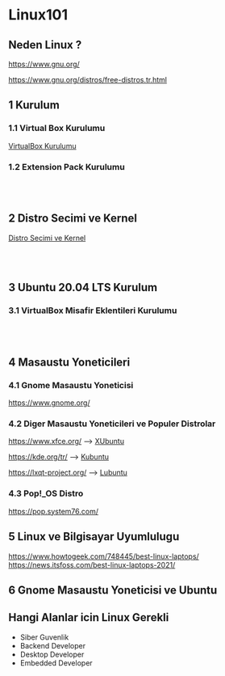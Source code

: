 # Linux101

## Neden Linux ?
https://www.gnu.org/

https://www.gnu.org/distros/free-distros.tr.html

## 1 Kurulum

### 1.1 Virtual Box Kurulumu
[VirtualBox Kurulumu](virtualbox.md)

### 1.2 Extension Pack Kurulumu

<br><br>
## 2 Distro Secimi ve Kernel
[Distro Secimi ve Kernel](distroandkernel.md)

<br><br>
## 3 Ubuntu 20.04 LTS Kurulum

### 3.1 VirtualBox Misafir Eklentileri Kurulumu

<br><br>

## 4 Masaustu Yoneticileri

### 4.1 Gnome Masaustu Yoneticisi
https://www.gnome.org/

### 4.2 Diger Masaustu Yoneticileri ve Populer Distrolar
https://www.xfce.org/  --> [XUbuntu](https://xubuntu.org/)

https://kde.org/tr/ --> [Kubuntu](https://kubuntu.org/)

https://lxqt-project.org/ --> [Lubuntu](https://lubuntu.me/)

### 4.3 Pop!_OS Distro
https://pop.system76.com/


## 5 Linux ve Bilgisayar Uyumlulugu
https://www.howtogeek.com/748445/best-linux-laptops/
https://news.itsfoss.com/best-linux-laptops-2021/

## 6 Gnome Masaustu Yoneticisi ve Ubuntu

## Hangi Alanlar icin Linux Gerekli
* Siber Guvenlik
* Backend Developer
* Desktop Developer
* Embedded Developer
